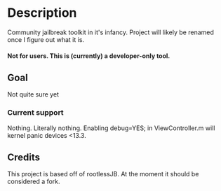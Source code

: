 # Description

Community jailbreak toolkit in it's infancy. Project will likely be renamed once I figure out what it is.

#### Not for users. This is (currently) a developer-only tool. 

## Goal

Not quite sure yet

### Current support

Nothing. Literally nothing. Enabling debug=YES; in ViewController.m will kernel panic devices <13.3.

## Credits

This project is based off of rootlessJB. At the moment it should be considered a fork.



